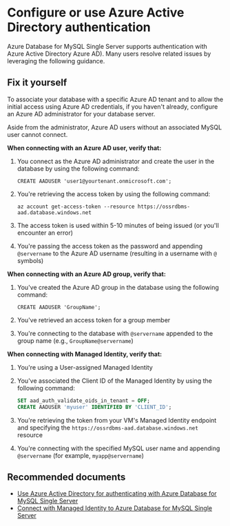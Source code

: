 <properties
    pageTitle="Configure or use Azure Active Directory authentication with Azure Database for MySQL Single Server"
    description="Configure or use Azure Active Directory authentication with Azure Database for MySQL Single Server"
    service="microsoft.dbformysql"
    resource="servers"
    ms.author="bahusse, jtoland"
    selfhelptype="Generic"
    supporttopicids="32788628"
    resourcetags="servers,databases"
    productpesids="17343"
    cloudenvironments="public,fairfax,usnat,ussec"
    articleid="8e79f953-0364-4ea9-8d3c-999588a556bd"
    ownershipId="AzureData_AzureDatabaseforMySQL"
/>

# Configure or use Azure Active Directory authentication

Azure Database for MySQL Single Server supports authentication with Azure Active Directory Azure AD). Many users resolve related issues by leveraging the following guidance.

## Fix it yourself

To associate your database with a specific Azure AD tenant and to allow the initial access using Azure AD credentials, if you haven't already, configure an Azure AD administrator for your database server.

Aside from the administrator, Azure AD users without an associated MySQL user cannot connect.

**When connecting with an Azure AD user, verify that:**

1. You connect as the Azure AD administrator and create the user in the database by using the following command:

   `CREATE AADUSER 'user1@yourtenant.onmicrosoft.com';`

2. You're retrieving the access token by using the following command:

   `az account get-access-token --resource https://ossrdbms-aad.database.windows.net`

3. The access token is used within 5-10 minutes of being issued (or you'll encounter an error)
4. You're passing the access token as the password and appending `@servername` to the Azure AD username (resulting in a username with `@` symbols)

**When connecting with an Azure AD group, verify that:**

1. You've created the Azure AD group in the database using the following command:

   `CREATE AADUSER 'GroupName';`

2. You've retrieved an access token for a group member
3. You're connecting to the database with `@servername` appended to the group name (e.g., `GroupName@servername`)

**When connecting with Managed Identity, verify that:**

1. You're using a User-assigned Managed Identity
2. You've associated the Client ID of the Managed Identity by using the following command:

   ```sql
   SET aad_auth_validate_oids_in_tenant = OFF;
   CREATE AADUSER 'myuser' IDENTIFIED BY 'CLIENT_ID';
   ```

3. You're retrieving the token from your VM's Managed Identity endpoint and specifying the `https://ossrdbms-aad.database.windows.net` resource
4. You're connecting with the specified MySQL user name and appending `@servername` (for example, `myapp@servername`)

## **Recommended documents**

* [Use Azure Active Directory for authenticating with Azure Database for MySQL Single Server](https://docs.microsoft.com/azure/mysql/howto-configure-sign-in-azure-ad-authentication)
* [Connect with Managed Identity to Azure Database for MySQL Single Server](https://docs.microsoft.com/azure/mysql/howto-connect-with-managed-identity)
